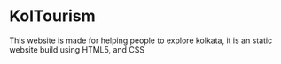 # KolTourism
This website is made for helping people to explore kolkata, it is an static website build using HTML5, and CSS
